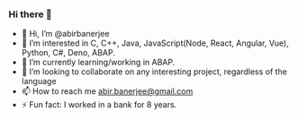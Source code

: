 ### Hi there 👋
- 👋 Hi, I’m @abirbanerjee
- 👀 I’m interested in C, C++, Java, JavaScript(Node, React, Angular, Vue), Python, C#, Deno, ABAP.
- 🌱 I’m currently learning/working in ABAP.
- 💞️ I’m looking to collaborate on any interesting project, regardless of the language
- 📫 How to reach me abir.banerjee@gmail.com
- ⚡ Fun fact: I worked in a bank for 8 years.

<!---
abirbanerjee/abirbanerjee is a ✨ special ✨ repository because its `README.md` (this file) appears on your GitHub profile.
You can click the Preview link to take a look at your changes.
--->

<!--
**abirbanerjee/abirbanerjee** is a ✨ _special_ ✨ repository because its `README.md` (this file) appears on your GitHub profile.

Here are some ideas to get you started:

- 🔭 I’m currently working on ...
- 🌱 I’m currently learning ...
- 👯 I’m looking to collaborate on ...
- 🤔 I’m looking for help with ...
- 💬 Ask me about ...
- 📫 How to reach me: ...
- 😄 Pronouns: ...
- ⚡ Fun fact: ...
-->
